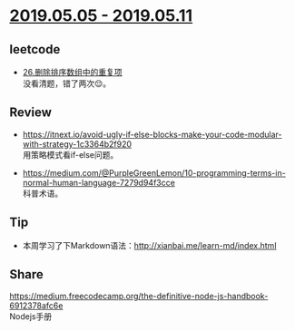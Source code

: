 # [2019.05.05 - 2019.05.11](https://github.com/vjudge/ARTS/blob/master/2019/第0004周.md)

## leetcode
* [26.删除排序数组中的重复项](https://github.com/vjudge/leetcode/tree/master/26.删除排序数组中的重复项)  
没看清题，错了两次😌。

## Review
* https://itnext.io/avoid-ugly-if-else-blocks-make-your-code-modular-with-strategy-1c3364b2f920  
用策略模式看if-else问题。

* https://medium.com/@PurpleGreenLemon/10-programming-terms-in-normal-human-language-7279d94f3cce  
科普术语。

## Tip
* 本周学习了下Markdown语法：http://xianbai.me/learn-md/index.html

## Share
https://medium.freecodecamp.org/the-definitive-node-js-handbook-6912378afc6e  
Nodejs手册
